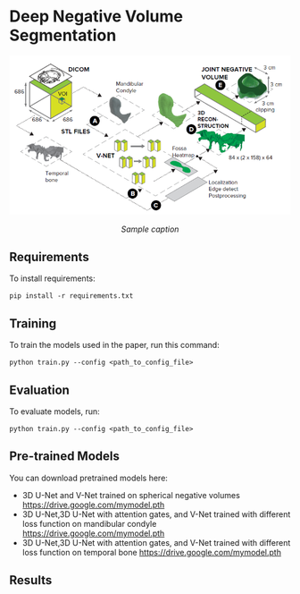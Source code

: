 # Deep Negative Volume Segmentation

<p align="center">
<img src="./img/pipeline.PNG" alt>

</p>
<p align="center">
<em>Sample caption</em>
</p>

## Requirements

To install requirements:

```setup
pip install -r requirements.txt
```
## Training

To train the models used in the paper, run this command:

```train
python train.py --config <path_to_config_file>
```

## Evaluation

To evaluate models, run:

```eval
python train.py --config <path_to_config_file>
```

## Pre-trained Models

You can download pretrained models here:

- 3D U-Net and V-Net trained on spherical negative volumes https://drive.google.com/mymodel.pth 
- 3D U-Net,3D U-Net with attention gates, and V-Net trained with different loss function on mandibular condyle https://drive.google.com/mymodel.pth 
- 3D U-Net,3D U-Net with attention gates, and V-Net trained with different loss function on temporal bone https://drive.google.com/mymodel.pth 

## Results


